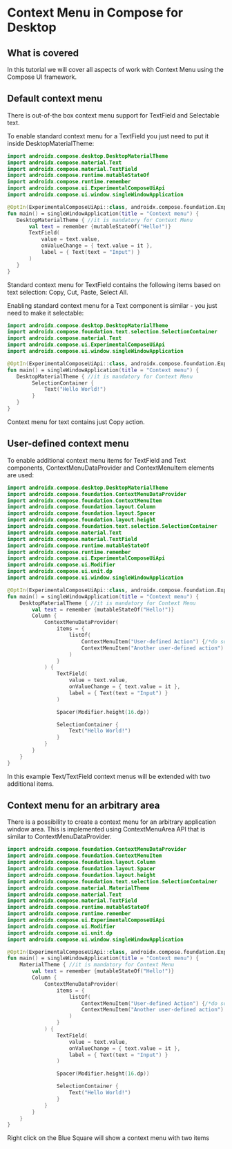 # Context Menu in Compose for Desktop

## What is covered

In this tutorial we will cover all aspects of work with Context Menu
using the Compose UI framework.

## Default context menu 
There is out-of-the box context menu support for TextField and Selectable text. 

To enable standard context menu for a TextField you just need to put it inside DesktopMaterialTheme:

```kotlin
import androidx.compose.desktop.DesktopMaterialTheme
import androidx.compose.material.Text
import androidx.compose.material.TextField
import androidx.compose.runtime.mutableStateOf
import androidx.compose.runtime.remember
import androidx.compose.ui.ExperimentalComposeUiApi
import androidx.compose.ui.window.singleWindowApplication

@OptIn(ExperimentalComposeUiApi::class, androidx.compose.foundation.ExperimentalFoundationApi::class)
fun main() = singleWindowApplication(title = "Context menu") {
   DesktopMaterialTheme { //it is mandatory for Context Menu
       val text = remember {mutableStateOf("Hello!")}
       TextField(
           value = text.value,
           onValueChange = { text.value = it },
           label = { Text(text = "Input") }
       )
   }
} 
```

Standard context menu for TextField contains the following items based on text selection: Copy, Cut, Paste, Select All.

Enabling standard context menu for a Text component is similar - you just need to make it selectable: 

```kotlin
import androidx.compose.desktop.DesktopMaterialTheme
import androidx.compose.foundation.text.selection.SelectionContainer
import androidx.compose.material.Text
import androidx.compose.ui.ExperimentalComposeUiApi
import androidx.compose.ui.window.singleWindowApplication

@OptIn(ExperimentalComposeUiApi::class, androidx.compose.foundation.ExperimentalFoundationApi::class)
fun main() = singleWindowApplication(title = "Context menu") {
   DesktopMaterialTheme { //it is mandatory for Context Menu
        SelectionContainer {
            Text("Hello World!")
        }
   }
} 
```
Context menu for text contains just Copy action.

## User-defined context menu
To enable additional context menu items for TextField and Text components, ContextMenuDataProvider and ContextMenuItem elements are used:

```kotlin
import androidx.compose.desktop.DesktopMaterialTheme
import androidx.compose.foundation.ContextMenuDataProvider
import androidx.compose.foundation.ContextMenuItem
import androidx.compose.foundation.layout.Column
import androidx.compose.foundation.layout.Spacer
import androidx.compose.foundation.layout.height
import androidx.compose.foundation.text.selection.SelectionContainer
import androidx.compose.material.Text
import androidx.compose.material.TextField
import androidx.compose.runtime.mutableStateOf
import androidx.compose.runtime.remember
import androidx.compose.ui.ExperimentalComposeUiApi
import androidx.compose.ui.Modifier
import androidx.compose.ui.unit.dp
import androidx.compose.ui.window.singleWindowApplication

@OptIn(ExperimentalComposeUiApi::class, androidx.compose.foundation.ExperimentalFoundationApi::class)
fun main() = singleWindowApplication(title = "Context menu") {
    DesktopMaterialTheme { //it is mandatory for Context Menu
        val text = remember {mutableStateOf("Hello!")}
        Column {
            ContextMenuDataProvider(
                items = {
                    listOf(
                        ContextMenuItem("User-defined Action") {/*do something here*/},
                        ContextMenuItem("Another user-defined action") {/*do something else*/}
                    )
                }
            ) {
                TextField(
                    value = text.value,
                    onValueChange = { text.value = it },
                    label = { Text(text = "Input") }
                )

                Spacer(Modifier.height(16.dp))

                SelectionContainer {
                    Text("Hello World!")
                }
            }
        }
    }
} 
```
In this example Text/TextField context menus will be extended with two additional items. 

## Context menu for an arbitrary area
There is a possibility to create a context menu for an arbitrary application window area. This is implemented using ContextMenuArea API that is 
similar to ContextMenuDataProvider. 
```kotlin
import androidx.compose.foundation.ContextMenuDataProvider
import androidx.compose.foundation.ContextMenuItem
import androidx.compose.foundation.layout.Column
import androidx.compose.foundation.layout.Spacer
import androidx.compose.foundation.layout.height
import androidx.compose.foundation.text.selection.SelectionContainer
import androidx.compose.material.MaterialTheme
import androidx.compose.material.Text
import androidx.compose.material.TextField
import androidx.compose.runtime.mutableStateOf
import androidx.compose.runtime.remember
import androidx.compose.ui.ExperimentalComposeUiApi
import androidx.compose.ui.Modifier
import androidx.compose.ui.unit.dp
import androidx.compose.ui.window.singleWindowApplication

@OptIn(ExperimentalComposeUiApi::class, androidx.compose.foundation.ExperimentalFoundationApi::class)
fun main() = singleWindowApplication(title = "Context menu") {
    MaterialTheme { //it is mandatory for Context Menu
        val text = remember {mutableStateOf("Hello!")}
        Column {
            ContextMenuDataProvider(
                items = {
                    listOf(
                        ContextMenuItem("User-defined Action") {/*do something here*/},
                        ContextMenuItem("Another user-defined action") {/*do something else*/}
                    )
                }
            ) {
                TextField(
                    value = text.value,
                    onValueChange = { text.value = it },
                    label = { Text(text = "Input") }
                )

                Spacer(Modifier.height(16.dp))

                SelectionContainer {
                    Text("Hello World!")
                }
            }
        }
    }
}
```
Right click on the Blue Square will show a context menu with two items
